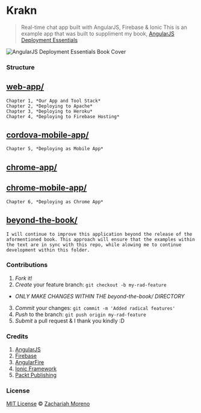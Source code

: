 # Krakn
> Real-time chat app built with AngularJS, Firebase & Ionic
> This is an example app that was built to suppliment my book, [AngularJS Deployment Essentials](https://www.packtpub.com/web-development/angularjs-deployment-essentials)

![AngularJS Deployment Essentials Book Cover](https://www.packtpub.com/sites/default/files/3582OS_mockupcover_normal.jpg)

### Structure

## [web-app/]()
	Chapter 1, *Our App and Tool Stack*
	Chapter 2, *Deploying to Apache*
	Chapter 3, *Deploying to Heroku*
	Chapter 4, *Deploying to Firebase Hosting*

## [cordova-mobile-app/]()
	Chapter 5, *Deploying as Mobile App*

## [chrome-app/]()
## [chrome-mobile-app/]()
	Chapter 6, *Deploying as Chrome App*

## [beyond-the-book/]()
	I will continue to improve this application beyond the release of the aformentioned book. This approach will ensure that the examples within the text are in sync with this repo, while alowing me to continue development within this folder.

### Contributions
1. *Fork* it!
2. *Create* your feature branch: `git checkout -b my-rad-feature`
  - *ONLY MAKE CHANGES WITHIN THE beyond-the-book/ DIRECTORY*
3. *Commit* your changes: `git commit -m 'Added radical features'`
4. *Push* to the branch: `git push origin my-rad-feature`
5. *Submit* a pull request & I thank you kindly :D

### Credits
1. [AngularJS](http://angularjs.org/)
2. [Firebase](http://firebase.com/)
  1. [AngularFire](http://angularfire.com/)
3. [Ionic Framework](http://ionicframework.com/)
4. [Packt Publishing](https://www.packtpub.com/web-development/angularjs-deployment-essentials)

### License
[MIT License](https://github.com/ZachMoreno/krakn/blob/master/MIT-license.md) © [Zachariah Moreno](http://www.zachariahmoreno.com)